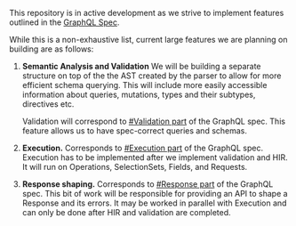 This repository is in active development as we strive to implement features outlined in the [GraphQL Spec](https://spec.graphql.org/).

While this is a non-exhaustive list, current large features we are planning on building are as follows:

1. **Semantic Analysis and Validation**
    We will be building a separate structure on top of the the AST created by
    the parser to allow for more efficient schema querying. This will include more
    easily accessible information about queries, mutations, types and their
    subtypes, directives etc.

    Validation will correspond to [#Validation part](https://spec.graphql.org/October2021/#sec-Validation)
    of the GraphQL spec. This feature allows us to have spec-correct queries and
    schemas.

3. **Execution.**
    Corresponds to [#Execution part](https://spec.graphql.org/October2021/#sec-Execution)
    of the GraphQL spec.  Execution has to be implemented after we implement
    validation and HIR. It will run on Operations, SelectionSets, Fields, and
    Requests.

4. **Response shaping.**
    Corresponds to [#Response part](https://spec.graphql.org/October2021/#sec-Response)
    of the GraphQL spec. This bit of work will be responsible for providing an
    API to shape a Response and its errors. It may be worked in parallel with
    Execution and can only be done after HIR and validation are completed.
